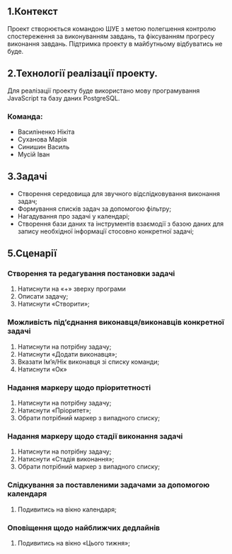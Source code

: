 ## 1.Контекст

Проект створюється командою ШУЕ з метою полегшення контролю спостереження за виконуванням завдань, та фіксуванням прогресу виконання завдань. Підтримка проекту в майбутньому відбуватись не буде.

## 2.Технології реалізації проекту.

Для реалізації проекту буде використано мову програмування JavaScript та базу даних PostgreSQL.

### Команда:
  * Василіненко Нікіта 
  * Суханова Марія
  * Синишин Василь
  * Мусій Іван
## 3.Задачі
  * Створення середовища для звучного відслідковування виконання задач;
  * Формування списків задач за допомогою фільтру;
  * Нагадування про задачі у календарі;
  * Створення бази даних та інструментів взаємодії з базою даних для запису необхідної інформації стосовно конкретної задачі;

## 5.Сценарії

### Створення та редагування постановки задачі
  1. Натиснути на «+» зверху програми
  2. Описати задачу;
  3. Натиснути «Створити»;

### Можливість під’єднання виконавця/виконавців конкретної задачі
  1. Натиснути на потрібну задачу;
  2. Натиснути «Додати виконавця»;
  3. Вказати Ім’я/Нік виконавця зі списку команди;
  4. Натиснути «Ок»

### Надання маркеру щодо пріоритетності
  1. Натиснути на потрібну задачу;
  2. Натиснути «Пріоритет»;
  3.	Обрати потрібний маркер з випадного списку;

### Надання маркеру щодо стадії виконання задачі
  1. Натиснути на потрібну задачу;
  2. Натиснути «Стадія виконання»;
  3. Обрати потрібний маркер з випадного списку;

### Слідкування за поставленими задачами за допомогою календаря
  1. Подивитись на вікно календаря;

### Оповіщення щодо найближчих дедлайнів
  1. Подивитись на вікно «Цього тижня»;
